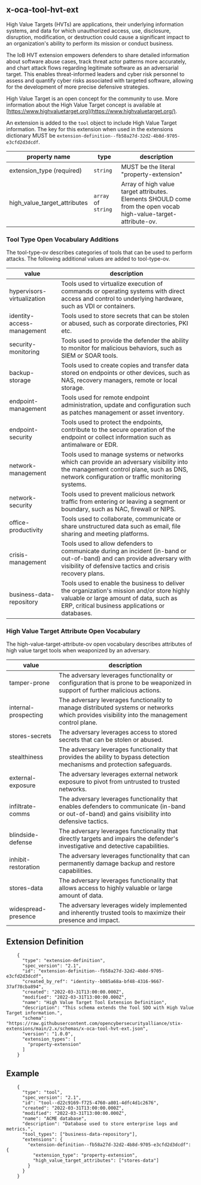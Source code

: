 ## x-oca-tool-hvt-ext

High Value Targets (HVTs) are applications, their underlying information
systems, and data for which unauthorized access, use, disclosure,
disruption, modification, or destruction could cause a significant
impact to an organization's ability to perform its mission or conduct
business.

The IoB HVT extension empowers defenders to share detailed information
about software abuse cases, track threat actor patterns more accurately,
and chart attack flows regarding legitimate software as an adversarial
target. This enables threat-informed leaders and cyber risk personnel to
assess and quantify cyber risks associated with targeted software,
allowing for the development of more precise defensive strategies.

High Value Target is an open concept for the community to use. More information about the High Value Target concept is available at [https://www.highvaluetarget.org](https://www.highvaluetarget.org/).

An extension is added to the `tool` object to include High Value Target
information. The key for this extension when used in the extensions
dictionary MUST be
`extension-definition--fb58a27d-32d2-4b8d-9705-e3cfd2d3dcdf`.

  | property name                | type                  | description                                                                                                      |
  |------------------------------| ----------------------| -----------------------------------------------------------------------------------------------------------------|
  | extension_type (required)    | `string`              | MUST be the literal "property-extension"                                                                         |
  | high_value_target_attributes | `array` of `string`   |  Array of high value target attributes. Elements SHOULD come from the open vocab high-value-target-attribute-ov. |

### Tool Type Open Vocabulary Additions

The tool-type-ov describes categories of tools that can be used to
perform attacks. The following additional values are added to
tool-type-ov.

  
  | value                      | description                                                                                                                                                                             |
  |----------------------------|-----------------------------------------------------------------------------------------------------------------------------------------------------------------------------------------|
  | hypervisors-virtualization | Tools used to virtualize execution of commands or operating systems with direct access and control to underlying hardware, such as VDI or containers.                                   |
  | identity-access-management | Tools used to store secrets that can be stolen or abused, such as corporate directories, PKI etc.                                                                                       |
  | security-monitoring        | Tools used to provide the defender the ability to monitor for malicious behaviors, such as SIEM or SOAR tools.                                                                          |
  | backup-storage             | Tools used to create copies and transfer data stored on endpoints or other devices, such as NAS, recovery managers, remote or local storage.                                            |
  | endpoint-management        | Tools used for remote endpoint administration, update and configuration such as patches management or asset inventory.                                                                  |
  | endpoint-security          | Tools used to protect the endpoints, contribute to the secure operation of the endpoint or collect information such as antimalware or EDR.                                              |
  | network-management         | Tools used to manage systems or networks which can provide an adversary visibility into the management control plane, such as DNS, network configuration or traffic monitoring systems. |
  | network-security           | Tools used to prevent malicious network traffic from entering or leaving a segment or boundary, such as NAC, firewall or NIPS.                                                          |
  | office-productivity        | Tools used to collaborate, communicate or share unstructured data such as email, file sharing and meeting platforms.                                                                    |
  | crisis-management          | Tools used to allow defenders to communicate during an incident (in-band or out-of-band) and can provide adversary with visibility of defensive tactics and crisis recovery plans.      |
  | business-data-repository   | Tools used to enable the business to deliver the organization's mission and/or store highly valuable or large amount of data, such as ERP, critical business applications or databases. |

### High Value Target Attribute Open Vocabulary

The high-value-target-attribute-ov open vocabulary describes attributes
of high value target tools when weaponized by an adversary.

  | value                | description                                                                                                                                       |
  |----------------------|---------------------------------------------------------------------------------------------------------------------------------------------------|
  | tamper-prone         | The adversary leverages functionality or configuration that is prone to be weaponized in support of further malicious actions.                    |
  | internal-prospecting | The adversary leverages functionality to manage distributed systems or networks which provides visibility into the management control plane.      |
  | stores-secrets       | The adversary leverages access to stored secrets that can be stolen or abused.                                                                    |
  | stealthiness         | The adversary leverages functionality that provides the ability to bypass detection mechanisms and protection safeguards.                         |
  | external-exposure    | The adversary leverages external network exposure to pivot from untrusted to trusted networks.                                                    |
  | infiltrate-comms     | The adversary leverages functionality that enables defenders to communicate (in-band or out-of-band) and gains visibility into defensive tactics. |
  | blindside-defense    | The adversary leverages functionality that directly targets and impairs the defender's investigative and detective capabilities.                  |
  | inhibit-restoration  | The adversary leverages functionality that can permanently damage backup and restore capabilities.                                                |
  | stores-data          | The adversary leverages functionality that allows access to highly valuable or large amount of data.                                              |
  | widespread-presence  | The adversary leverages widely implemented and inherently trusted tools to maximize their presence and impact.                                    |
 
## Extension Definition
```
    {
      "type": "extension-definition",
      "spec_version": "2.1",
      "id": "extension-definition--fb58a27d-32d2-4b8d-9705-e3cfd2d3dcdf",
      "created_by_ref": "identity--b085a68a-bf48-4316-9667-37af78cba894",
      "created": "2022-03-31T13:00:00.000Z",
      "modified": "2022-03-31T13:00:00.000Z",
      "name": "High Value Target Tool Extension Definition",
      "description": "This schema extends the Tool SDO with High Value Target information.",
      "schema": "https://raw.githubusercontent.com/opencybersecurityalliance/stix-extensions/main/2.x/schemas/x-oca-tool-hvt-ext.json",
      "version": "1.0.0",
      "extension_types": [
        "property-extension"
      ]
    }
```
## Example

```
    {
      "type": "tool",
      "spec_version": "2.1",
      "id": "tool--d22c9169-f725-4760-a801-4dfc4d1c2676",
      "created": "2022-03-31T13:00:00.000Z",
      "modified": "2022-03-31T13:00:00.000Z",
      "name": "ACME database",
      "description": "Database used to store enterprise logs and metrics.",
      "tool_types": ["business-data-repository"],
      "extensions": {
        "extension-definition--fb58a27d-32d2-4b8d-9705-e3cfd2d3dcdf": {
          "extension_type": "property-extension",
          "high_value_target_attributes": ["stores-data"]
        }
      }
    }
```
